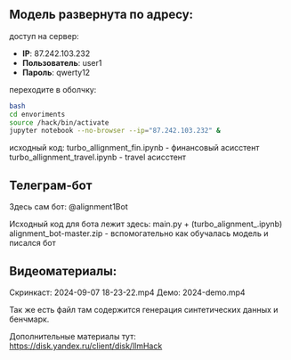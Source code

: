 ## Модель развернута по адресу:

доступ на сервер:
- **IP**: 87.242.103.232
- **Пользователь**: user1
- **Пароль**: qwerty12

переходите в оболчку:
```bash
bash
cd envoriments
source /hack/bin/activate
jupyter notebook --no-browser --ip="87.242.103.232" &
```

исходный код:
turbo_allignment_fin.ipynb - финансовый асисстент
turbo_allignment_travel.ipynb - travel асисстент

## Телеграм-бот
Здесь сам бот:
@alignment1Bot

Исходный код для бота лежит здесь:
main.py + (turbo_alignment_<assistant>.ipynb)
alignment_bot-master.zip - вспомогательно как обучалась модель и писался бот

## Видеоматериалы:
Скринкаст: 2024-09-07 18-23-22.mp4
Демо: 2024-demo.mp4


Так же есть файл там содержится генерация синтетических данных и бенчмарк. 

Дополнительные материалы тут:
https://disk.yandex.ru/client/disk/llmHack

